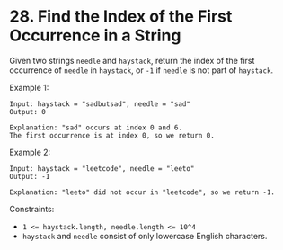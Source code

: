 # 28. Find the Index of the First Occurrence in a String

Given two strings `needle` and `haystack`, return the index of the first occurrence of `needle` in `haystack`, or `-1` if `needle` is not part of `haystack`.

Example 1:

    Input: haystack = "sadbutsad", needle = "sad"
    Output: 0

    Explanation: "sad" occurs at index 0 and 6.
    The first occurrence is at index 0, so we return 0.

Example 2:

    Input: haystack = "leetcode", needle = "leeto"
    Output: -1

    Explanation: "leeto" did not occur in "leetcode", so we return -1. 

Constraints:

- `1 <= haystack.length, needle.length <= 10^4`
- `haystack` and `needle` consist of only lowercase English characters.